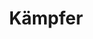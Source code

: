 ---
layout: home
title: Kämpfer
categories:
  - classes
next_class:
  - Champion
  - Kampfmeister
  - Magieritter
  - Kavallerist
  - Magieschütze
  - Samurai
  - Psi-Klinge
  - Runenritter
---